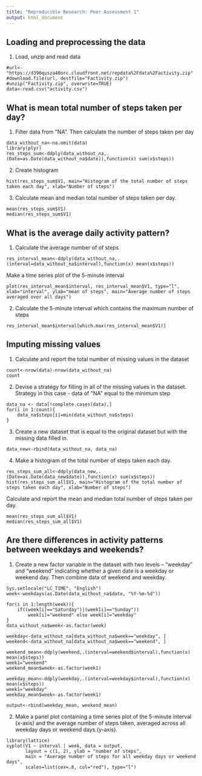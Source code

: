 ```yaml
---
title: "Reproducible Research: Peer Assessment 1"
output: html_document
---
```


Loading and preprocessing the data
------------------------------------

1. Load, unzip and read data
```{r}
#url<-"https://d396qusza40orc.cloudfront.net/repdata%2Fdata%2Factivity.zip"
#download.file(url, destfile="Factivity.zip")
#unzip("Factivity.zip", overwrite=TRUE)
data<-read.csv("activity.csv")
```

What is mean total number of steps taken per day?
-------------------------------------------------
1. Filter data from "NA". Then calculate the number of steps taken per day
```{r}
data_without_na<-na.omit(data)
library(plyr)
res_steps_sum<-ddply(data_without_na,.(Date=as.Date(data_without_na$date)),function(x) sum(x$steps)) 
```

2. Create histogram
```{r, echo=FALSE}
hist(res_steps_sum$V1, main="Histogram of the total number of steps taken each day", xlab="Number of steps")
```

3. Calculate mean and median total number of steps taken per day.
```{r}
mean(res_steps_sum$V1)
median(res_steps_sum$V1)
```

What is the average daily activity pattern?
-----------

1. Calculate the average number of of steps
```{r}
res_interval_mean<-ddply(data_without_na,.(interval=data_without_na$interval),function(x) mean(x$steps)) 
```

Make a time series plot of the 5-minute interval 
```{r, echo=FALSE}
plot(res_interval_mean$interval, res_interval_mean$V1, type="l", xlab="interval", ylab="mean of steps", main="Average number of steps averaged over all days")
```

2. Calculate the 5-minute interval which contains the maximum number of steps
```{r}
res_interval_mean$interval[which.max(res_interval_mean$V1)]
```

Imputing missing values
---------
1. Calculate and report the total number of missing values in the dataset
```{r}
count<-nrow(data)-nrow(data_without_na)
count
```
2. Devise a strategy for filling in all of the missing values in the dataset. Strategy in this case - data of "NA" equal to the minimum step
```{r}
data_na <- data[!complete.cases(data),]
for(i in 1:count){
    data_na$steps[i]=min(data_without_na$steps)
}
```
3. Create a new dataset that is equal to the original dataset but with the missing data filled in.
```{r}
data_new<-rbind(data_without_na, data_na)
```
4. Make a histogram of the total number of steps taken each day.
```{r}
res_steps_sum_all<-ddply(data_new,.(Date=as.Date(data_new$date)),function(x) sum(x$steps))
hist(res_steps_sum_all$V1, main="Histogram of the total number of steps taken each day", xlab="Number of steps")
```

Calculate and report the mean and median total number of steps taken per day.
```{r}
mean(res_steps_sum_all$V1)
median(res_steps_sum_all$V1)
```


Are there differences in activity patterns between weekdays and weekends?
----------
1. Create a new factor variable in the dataset with two levels – “weekday” and “weekend” indicating whether a given date is a weekday or weekend day. Then combine data of weekend and weekday.
```{r}
Sys.setlocale("LC_TIME", "English")
week<-weekdays(as.Date(data_without_na$date, "%Y-%m-%d"))

for(i in 1:length(week)){
    if((week[i]=="Saturday")|(week[i]=="Sunday"))
        week[i]="weekend" else week[i]="weekday"
}
data_without_na$week<-as.factor(week)

weekday<-data_without_na[data_without_na$week=="weekday", ]
weekend<-data_without_na[data_without_na$week=="weekend", ]

weekend_mean<-ddply(weekend,.(interval=weekend$interval),function(x) mean(x$steps))
week1="weekend"
weekend_mean$week<-as.factor(week1)

weekday_mean<-ddply(weekday,.(interval=weekday$interval),function(x) mean(x$steps))
week1="weekday"
weekday_mean$week<-as.factor(week1)

output<-rbind(weekday_mean, weekend_mean)
```
2. Make a panel plot containing a time series plot of the 5-minute interval (x-axis) and the average number of steps taken, averaged across all weekday days or weekend days (y-axis).
```{r}
library(lattice)
xyplot(V1 ~ interval | week, data = output, 
       layout = c(1, 2), ylab = "number of steps", 
       main = "Average number of steps for all weekday days or weekend days", 
       scales=list(cex=.8, col="red"), type="l")
```